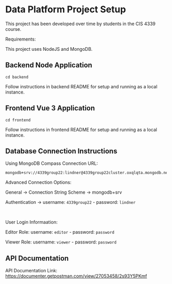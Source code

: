 # Data Platform Project Setup

This project has been developed over time by students in the CIS 4339 course.

Requirements:

This project uses NodeJS and MongoDB.

## Backend Node Application
```
cd backend
```
Follow instructions in backend README for setup and running as a local instance.

## Frontend Vue 3 Application
```
cd frontend
```
Follow instructions in frontend README for setup and running as a local instance.

## Database Connection Instructions
Using MongoDB Compass
Connection URL:
```
mongodb+srv://4339group22:lindner@4339group22cluster.oxqlqta.mongodb.net/DataPlatformProject
```
Advanced Connection Options:

General -> Connection String Scheme -> mongodb+srv

Authentication -> username: ``4339group22`` - password: ``lindner``

<br>

User Login Informaation:

Editor Role: username: ``editor`` - password: ``password``

Viewer Role: username: ``viewer`` - password: ``password``

## API Documentation
API Documentation Link:
https://documenter.getpostman.com/view/27053458/2s93Y5PKmf
